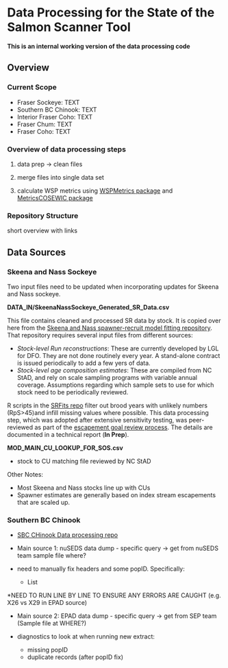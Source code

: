 # Data Processing for the State of the Salmon Scanner Tool

**This is an internal working version of the data processing code**


## Overview

### Current Scope

* Fraser Sockeye: TEXT
* Southern BC Chinook: TEXT
* Interior Fraser Coho: TEXT
* Fraser Chum: TEXT
* Fraser Coho: TEXT


### Overview of data processing steps

1) data prep -> clean files

2) merge files into single data set

3) calculate WSP metrics using [WSPMetrics package](https://github.com/Pacific-salmon-assess/WSP-Metrics-Pkg) and [MetricsCOSEWIC package](https://github.com/SOLV-Code/MetricsCOSEWIC)




### Repository Structure

short overview with links



## Data Sources

### Skeena and Nass Sockeye

Two input files need to be updated when incorporating updates for Skeena and Nass sockeye.

**DATA_IN/SkeenaNassSockeye_Generated_SR_Data.csv**

This file contains cleaned and processed SR data by stock. It is copied over here from the [Skeena and Nass spawner-recruit model fitting repository]( https://github.com/SOLV-Code/Skeena-Nass_Sk_SRFits). That repository requires several input files from different sources:

* *Stock-level Run reconstructions*: These are currently developed by LGL for DFO. They are not done routinely every year. A stand-alone contract is issued periodically to add a few yers of data.
* *Stock-level age composition estimates*: These are compiled from NC StAD, and rely on scale sampling programs with variable annual coverage. Assumptions regarding which sample sets to use for which stock need to be periodically reviewed.


R scripts in the [SRFits repo](https://github.com/SOLV-Code/Skeena-Nass_Sk_SRFits) filter out brood years with unlikely numbers (RpS>45)and infill missing values where possible. This data processing step, which was adopted after extensive sensitivity testing, was peer-reviewed as part of the [escapement goal review process](https://www.dfo-mpo.gc.ca/csas-sccs/Publications/SAR-AS/2023/2023_008-eng.html). The details are documented in a technical report (**In Prep**).


**MOD_MAIN_CU_LOOKUP_FOR_SOS.csv**


* stock to CU matching file reviewed by NC StAD

Other Notes:

- Most Skeena and Nass stocks line up with CUs
- Spawner estimates are generally based on index stream escapements that are scaled up.


### Southern BC Chinook

* [SBC CHinook Data processing repo](https://github.com/SOLV-Code/SBC-Ck-Dashboards-2.0)

* Main source 1:  nuSEDS data dump - specific query   -> get from nuSEDS team   sample file where?
* need to manually fix headers and some popID. Specifically:
   * List

*NEED TO RUN LINE BY LINE TO ENSURE ANY ERRORS ARE CAUGHT (e.g. X26 vs X29 in EPAD source)


* Main source 2: EPAD data dump - specific query -> get from SEP team  (Sample file at WHERE?)


* diagnostics to look at when running new extract:
   * missing popID
   * duplicate records (after popID fix)

















